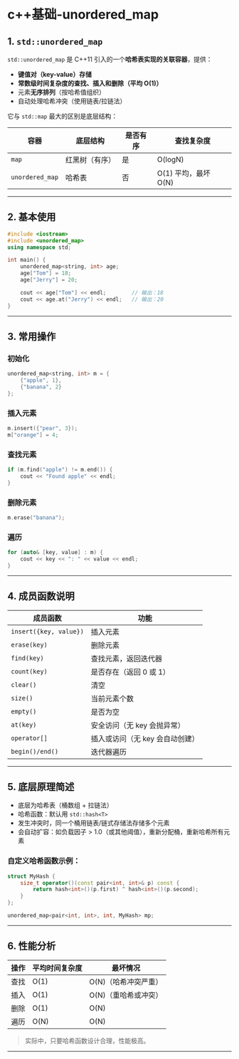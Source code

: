# c++基础-unordered_map

## 1. `std::unordered_map`

`std::unordered_map` 是 C++11 引入的一个**哈希表实现的关联容器**，提供：

- **键值对（key-value）存储**
- **常数级时间复杂度的查找、插入和删除（平均 O(1)）**
- 元素**无序排列**（按哈希值组织）
- 自动处理哈希冲突（使用链表/拉链法）

它与 `std::map` 最大的区别是底层结构：

| 容器 | 底层结构 | 是否有序 | 查找复杂度 |
|------|-----------|-------|--------------|
| `map` | 红黑树（有序） | 是 | O(logN) |
| `unordered_map` | 哈希表 | 否 | O(1) 平均，最坏 O(N) |

---

## 2. 基本使用

```cpp
#include <iostream>
#include <unordered_map>
using namespace std;

int main() {
    unordered_map<string, int> age;
    age["Tom"] = 18;
    age["Jerry"] = 20;

    cout << age["Tom"] << endl;        // 输出：18
    cout << age.at("Jerry") << endl;   // 输出：20
}
```

---

## 3. 常用操作

### 初始化

```cpp
unordered_map<string, int> m = {
    {"apple", 1},
    {"banana", 2}
};
```

### 插入元素

```cpp
m.insert({"pear", 3});
m["orange"] = 4;
```

### 查找元素

```cpp
if (m.find("apple") != m.end()) {
    cout << "Found apple" << endl;
}
```

### 删除元素

```cpp
m.erase("banana");
```

### 遍历

```cpp
for (auto& [key, value] : m) {
    cout << key << ": " << value << endl;
}
```

---

## 4. 成员函数说明

| 成员函数 | 功能 |
|----------|------|
| `insert({key, value})` | 插入元素 |
| `erase(key)` | 删除元素 |
| `find(key)` | 查找元素，返回迭代器 |
| `count(key)` | 是否存在（返回 0 或 1） |
| `clear()` | 清空 |
| `size()` | 当前元素个数 |
| `empty()` | 是否为空 |
| `at(key)` | 安全访问（无 key 会抛异常） |
| `operator[]` | 插入或访问（无 key 会自动创建） |
| `begin()/end()` | 迭代器遍历 |

---

## 5. 底层原理简述

- 底层为哈希表（桶数组 + 拉链法）
- 哈希函数：默认用 `std::hash<T>`
- 发生冲突时，同一个桶用链表/链式存储法存储多个元素
- 会自动扩容：如负载因子 > 1.0（或其他阈值），重新分配桶，重新哈希所有元素

### 自定义哈希函数示例：

```cpp
struct MyHash {
    size_t operator()(const pair<int, int>& p) const {
        return hash<int>()(p.first) ^ hash<int>()(p.second);
    }
};

unordered_map<pair<int, int>, int, MyHash> mp;
```

---

## 6. 性能分析

| 操作 | 平均时间复杂度 | 最坏情况 |
|------|----------------|-----------|
| 查找 | O(1) | O(N)（哈希冲突严重） |
| 插入 | O(1) | O(N)（重哈希或冲突） |
| 删除 | O(1) | O(N) |
| 遍历 | O(N) | O(N) |

> 实际中，只要哈希函数设计合理，性能极高。

---


